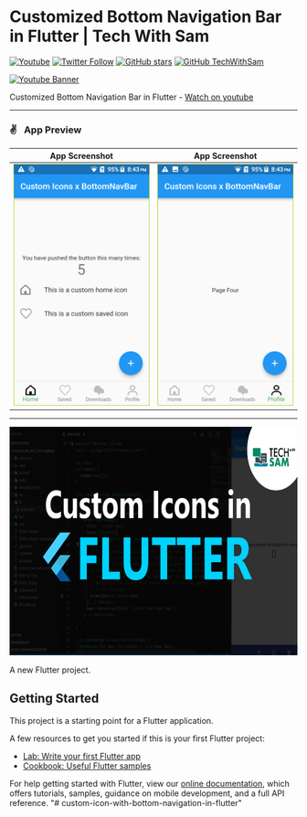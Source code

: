 # Customized Bottom Navigation Bar in Flutter | Tech With Sam

[![Youtube](https://img.shields.io/static/v1?label=TechWithSam&message=Subscribe&logo=YouTube&color=FF0000&style=for-the-badge)](https://youtube.com/techwithsam)
[![Twitter Follow](https://img.shields.io/twitter/follow/techwithsam_?color=1DA1F2&label=Followers&logo=twitter&style=for-the-badge)](https://twitter.com/techwithsam_)
[![GitHub stars](https://img.shields.io/github/stars/techwithsam/custom-icon-with-bottom-navigation-in-flutter.svg?style=social&label=Star)](https://github.com/techwithsam/custom-icon-with-bottom-navigation-in-flutter)
[![GitHub TechWithSam](https://img.shields.io/github/followers/techwithsam?label=follow&style=social)](https://github.com/techwithsam)

<a href="https://youtu.be/fwimh_2vPgs"> <img height="400" alt="Youtube Banner" src="https://raw.githubusercontent.com/techwithsam/custom-icon-with-bottom-navigation-in-flutter/main/assets/bottom-nav-bar.png"></a>

Customized Bottom Navigation Bar in Flutter - [Watch on youtube](https://youtu.be/fwimh_2vPgs)

---------------------------

### ✌&ensp; App Preview

|             App Screenshot            |             App Screenshot           |
| :----------------------------------: | :----------------------------------: |
| <a href="https://youtu.be/fwimh_2vPgs" target="_blank"><img src="https://raw.githubusercontent.com/techwithsam/custom-icon-with-bottom-navigation-in-flutter/main/assets/scr1.png" width="350"></a> | <a href="https://youtu.be/fwimh_2vPgs" target="_blank"><img src="https://raw.githubusercontent.com/techwithsam/custom-icon-with-bottom-navigation-in-flutter/main/assets/scr2.png" width="350"></a> |

---------------------------

<a href="https://youtu.be/FUeAr2LkSSw"> <img height="400" alt="Youtube Banner" src="https://raw.githubusercontent.com/techwithsam/custom-icon-with-bottom-navigation-in-flutter/main/assets/custom-icons.png"></a>

A new Flutter project.

## Getting Started

This project is a starting point for a Flutter application.

A few resources to get you started if this is your first Flutter project:

- [Lab: Write your first Flutter app](https://flutter.dev/docs/get-started/codelab)
- [Cookbook: Useful Flutter samples](https://flutter.dev/docs/cookbook)

For help getting started with Flutter, view our
[online documentation](https://flutter.dev/docs), which offers tutorials,
samples, guidance on mobile development, and a full API reference.
"# custom-icon-with-bottom-navigation-in-flutter" 
